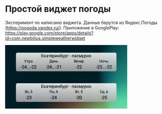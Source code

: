 # Простой виджет погоды

Эксперимент по написаню виджета. Данные берутся из Яндекс.Погоды (https://pogoda.yandex.ru/).
Приложение в GooglePlay: https://play.google.com/store/apps/details?id=com.newbilius.simpleweatherwidget

![(скриншот)](/market/screen_mini.png?raw=true "(скриншот)")
